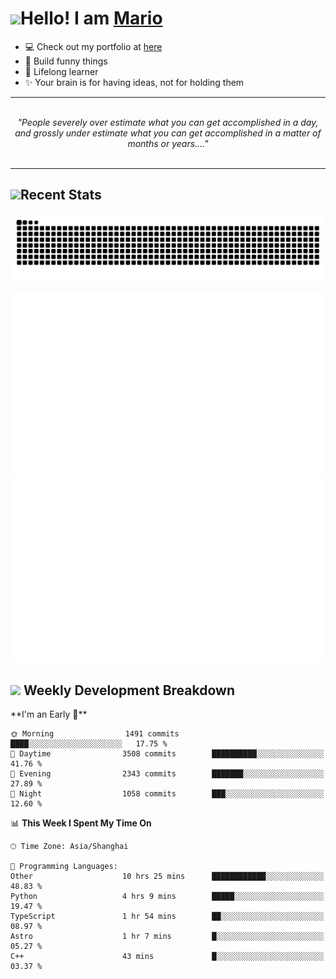 <h1><a href = "#"><img src="https://media.giphy.com/media/VgCDAzcKvsR6OM0uWg/giphy.gif" width="50"></a><span>Hello! I am <a href="https://github.com/mario1in">Mario</a></span></h1>

- 💻 Check out my portfolio at [here](https://shixiong.name)
- 🔨 Build funny things
- 🚀 Lifelong learner
- ✨ Your brain is for having ideas, not for holding them

<hr/>
<br/>
<div align="center">
<i>"People severely over estimate what you can get accomplished in a day, and grossly under estimate what you can get accomplished in a matter of months or years...." </i>
</div>
<br/>
<hr/>

<h2 align="left">
  <a href="#"><img src="https://emojis.slackmojis.com/emojis/images/1643514389/3643/cool-doge.gif?1643514389" height="30"></a>Recent Stats
</h2>

<picture>
  <source
    media="(prefers-color-scheme: dark)"
    srcset="https://raw.githubusercontent.com/mario1in/mario1in/output/github-contribution-grid-snake-dark.svg"
  />
  <source
    media="(prefers-color-scheme: light)"
    srcset="https://raw.githubusercontent.com/mario1in/mario1in/output/github-contribution-grid-snake.svg"
  />
  <img
    alt="github contribution grid snake animation"
    src="https://raw.githubusercontent.com/mario1in/mario1in/output/github-contribution-grid-snake.svg"
  />
</picture>

![overview](https://raw.githubusercontent.com/mario1in/mario1in/stats-output/generated/overview.svg)
![languages](https://raw.githubusercontent.com/mario1in/mario1in/stats-output/generated/languages.svg)

<h2 align="left">
  <a href="#"><img src="https://emojis.slackmojis.com/emojis/images/1643514062/184/nyancat_big.gif?1643514062" height="30"></a> Weekly Development Breakdown
</h2>
<!--START_SECTION:waka-->
**I'm an Early 🐤** 

```text
🌞 Morning                1491 commits        ████░░░░░░░░░░░░░░░░░░░░░   17.75 % 
🌆 Daytime                3508 commits        ██████████░░░░░░░░░░░░░░░   41.76 % 
🌃 Evening                2343 commits        ███████░░░░░░░░░░░░░░░░░░   27.89 % 
🌙 Night                  1058 commits        ███░░░░░░░░░░░░░░░░░░░░░░   12.60 % 
```


📊 **This Week I Spent My Time On** 

```text
🕑︎ Time Zone: Asia/Shanghai

💬 Programming Languages: 
Other                    10 hrs 25 mins      ████████████░░░░░░░░░░░░░   48.83 % 
Python                   4 hrs 9 mins        █████░░░░░░░░░░░░░░░░░░░░   19.47 % 
TypeScript               1 hr 54 mins        ██░░░░░░░░░░░░░░░░░░░░░░░   08.97 % 
Astro                    1 hr 7 mins         █░░░░░░░░░░░░░░░░░░░░░░░░   05.27 % 
C++                      43 mins             █░░░░░░░░░░░░░░░░░░░░░░░░   03.37 % 
```


<!--END_SECTION:waka-->

